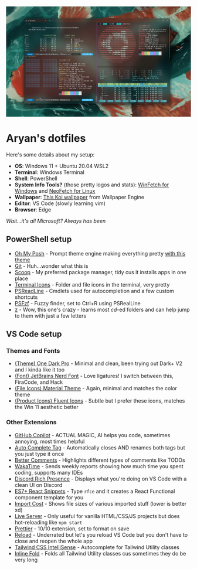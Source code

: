 ![](https://github.com/aryanprince/dotfiles/blob/main/assets/terminal-ss.png)

# Aryan's dotfiles

Here's some details about my setup:

- **OS**: Windows 11 + Ubuntu 20.04 WSL2
- **Terminal**: Windows Terminal
- **Shell**: PowerShell
- **System Info Tools?** (those pretty logos and stats): [WinFetch for Windows](https://github.com/lptstr/winfetch) and [NeoFetch for Linux](https://github.com/dylanaraps/neofetch)
- **Wallpaper**: [This Koi wallpaper](https://steamcommunity.com/sharedfiles/filedetails/?id=2200250797) from Wallpaper Engine
- **Editor**: VS Code (slowly learning vim)
- **Browser**: Edge

_Wait...it's all Microsoft? Always has been_

## PowerShell setup

- [Oh My Posh](https://ohmyposh.dev/) - Prompt theme engine making everything pretty [with this theme](https://gist.github.com/aryanprince/7550ee863b0ea848ab5ce0fe5791093f)
- [Git](https://gitforwindows.org/) - Huh...wonder what this is
- [Scoop](https://scoop.sh/) - My preferred package manager, tidy cus it installs apps in one place
- [Terminal Icons](https://github.com/devblackops/Terminal-Icons) - Folder and file icons in the terminal, very pretty
- [PSReadLine](https://docs.microsoft.com/en-us/powershell/module/psreadline/) - Cmdlets used for autocompletion and a few custom shortcuts
- [PSFzf](https://github.com/kelleyma49/PSFzf) - Fuzzy finder, set to Ctrl+R using PSRealLine
- [z](https://www.powershellgallery.com/packages/z) - Wow, this one's crazy - learns most _cd_-ed folders and can help jump to them with just a few letters

## VS Code setup

### Themes and Fonts

- [(Theme) One Dark Pro](https://marketplace.visualstudio.com/items?itemName=zhuangtongfa.material-theme) - Minimal and clean, been trying out Dark+ V2 and I kinda like it too
- [(Font) JetBrains Nerd Font](https://www.nerdfonts.com/font-downloads) - Love ligatures! I switch between this, FiraCode, and Hack
- [(File Icons) Material Theme](https://marketplace.visualstudio.com/items?itemName=equinusocio.vsc-material-theme-icons) - Again, minimal and matches the color theme
- [(Product Icons) Fluent Icons](https://marketplace.visualstudio.com/items?itemName=miguelsolorio.fluent-icons) - Subtle but I prefer these icons, matches the Win 11 aesthetic better

### Other Extensions

- [GitHub Copilot](https://marketplace.visualstudio.com/items?itemName=GitHub.copilot) - ACTUAL MAGIC, AI helps you code, sometimes annoying, most times helpful
- [Auto Complete Tag](https://marketplace.visualstudio.com/items?itemName=formulahendry.auto-complete-tag) - Automatically closes AND renames both tags but you just type it once
- [Better Comments](https://marketplace.visualstudio.com/items?itemName=aaron-bond.better-comments) - Highlights different types of comments like TODOs
- [WakaTime](https://marketplace.visualstudio.com/items?itemName=WakaTime.vscode-wakatime) - Sends weekly reports showing how much time you spent coding, supports many IDEs
- [Discord Rich Presence](https://marketplace.visualstudio.com/items?itemName=LeonardSSH.vscord) - Displays what you're doing on VS Code with a clean UI on Discord
- [ES7+ React Snippets](https://marketplace.visualstudio.com/items?itemName=dsznajder.es7-react-js-snippets) - Type ``rfce`` and it creates a React Functional component template for you
- [Import Cost](https://marketplace.visualstudio.com/items?itemName=wix.vscode-import-cost) - Shows file sizes of various imported stuff (lower is better xd)
- [Live Server](https://marketplace.visualstudio.com/items?itemName=ritwickdey.LiveServer) - Only useful for vanilla HTML/CSS/JS projects but does hot-reloading like ``npm start``
- [Prettier](https://marketplace.visualstudio.com/items?itemName=esbenp.prettier-vscode) - 10/10 extension, set to format on save
- [Reload](https://marketplace.visualstudio.com/items?itemName=natqe.reload) - Underrated but let's you reload VS Code but you don't have to close and reopen the whole app
- [Tailwind CSS IntelliSense](https://marketplace.visualstudio.com/items?itemName=bradlc.vscode-tailwindcss) - Autocomplete for Tailwind Utility classes
- [Inline Fold](https://marketplace.visualstudio.com/items?itemName=moalamri.inline-fold) - Folds all Tailwind Utility classes cus sometimes they do be very long
